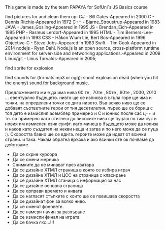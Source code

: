 ﻿This game is made by the team PAPAYA for SofUni`s JS Basics course

find pictures for and clean them up:
C# - Bill Gates-Appeared in	2000
C - Dennis Ritchie-Appeared in	1972
C++ - Bjarne_Stroustrup-Appeared in	1983
JAVA - James_Gosling-Appeared in 1995
JS - Brendan_Eich-Appeared in	1995
PHP - Rasmus Lerdorf-Appeared in	1995
HTML - Tim Berners-Lee-Appeared in 1993
CSS - Håkon Wium Lie, Bert Bos-Appeared in 1996
Objective-C - Steve Jobs-Appeared in	1983
Swift - Tim Cook-Appeared in	2014
nodejs - Ryan Dahl. Node.js is an open source, cross-platform runtime environment for server-side and networking applications.-Appeared in 2009
Linux/git - Linus Torvalds-Appeared in 2005;

find sprite for explosion

find sounds for (formats mp3 or ogg):
shoot
exploasion
dead (when  you hit the enemy)
sound for background music.

Предложението ми е да има нива 60 те , 70те , 80те , 90те , 2000, 2010 ... евентуално бъдещето. 
нивто ще се изписва в ъгъла горе ще има и точки. на определени точки се дига нивото. Във всяко ниво ще се добавят съответните герои от тия десетилетия. 
първо ще се бориш с тоя дето е измислил асемблер примерно и С и юникс после сас ц++ и тн. са примерно като стигнеш до високите нива ще пуцаш по тим кук и новия им измислен език суифт. 
като минеш в бъдещето може да излиза и наков като създател на некви неща и затва и по него може да се пуца :). Скоростта бавно ще се вдига. героите може да идват от всички страни. и така. 
Чакам обратна връзка и ако всички сте ок почваме да действаме.

- Да се скрие курсора
- Да се смени мерника
- Снимките да не минават през аватара
- Да се дизайне ХТМЛ страница в която се избира играч
- Да се дизайне ХТМЛ и ЦСС на страница с класиране 
- Да се дизайне ХТМЛ станица с информация за нас 
- Да се дизайне основна страница
- Да се орправи времето и нивата
- Да се нагласят стъпките с които ще се повишава скоростта
- Да се дизайнат фон за всяко ниво.
- Да се сменят фоновете.
- Да се намери начин за разпъване
- Да се измисли финал на играта
- Да се бачка яко...!!!